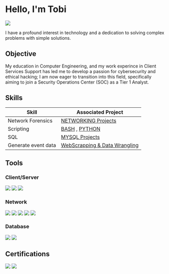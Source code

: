 # Hello, I'm Tobi
<a href="https://linkedin.com/in/tobi-ayotunde"><img src="https://img.shields.io/badge/-LinkedIn-0072b1?&style=for-the-badge&logo=linkedin&logoColor=white" /></a>


I have a profound interest in technology and a dedication to solving complex problems with simple solutions.

## Objective

My education in Computer Engineering, and my work experince in Client Services Support has led me to develop a passion for cybersecurity and ethical hacking; I am now eager to transition into this field, specifically aiming to join a Security Operations Center (SOC) as a Tier 1 Analyst.


## Skills

| Skill                                         | Associated Project         |
|-----------------------------------------------|----------------------------|
| Network Forensics                           | <a href="https://github.com/Tolero2/Networking_Projects">NETWORKING Projects</a>|
| Scripting                                     | <a href="https://github.com/Tolero2/BASH_Scripts">BASH</a> , <a href="https://github.com/Tolero2/PY_Practice">PYTHON</a>|              
| SQL                                           | <a href="https://github.com/Tolero2/MYSQLDatabaseRepo">MYSQL Projects</a>|
| Generate event data                            | <a href="https://github.com/Tolero2/PY_Practice/tree/main/Webscraping(BS4)%20%20project-v1%20">WebScrapping & Data Wrangling</a>|

## Tools
### Client/Server
<div>
<img src="https://img.shields.io/badge/-Linux-228B22?style=for-the-badge&logo=linux&logoColor=white" />
<img src="https://img.shields.io/badge/-Windows-0078D6?style=for-the-badge&logo=windows&logoColor=white" />
<img src="https://img.shields.io/badge/-macOS-000000?style=for-the-badge&logo=apple&logoColor=white" />
</div>

### Network
<div>
<img src="https://img.shields.io/badge/-Wireshark-1679A7?&style=for-the-badge&logo=Wireshark&logoColor=white" />
<img src="https://img.shields.io/badge/-NMAP-FF0000?style=for-the-badge&logo=nmap&logoColor=white" />
<img src="https://img.shields.io/badge/-Kali%20Linux-557C94?style=for-the-badge&logo=kali-linux&logoColor=white" />
<img src="https://img.shields.io/badge/-SCP-006400?style=for-the-badge&logo=scp&logoColor=white" />
<img src="https://img.shields.io/badge/-SSH-2C3E50?style=for-the-badge&logo=ssh&logoColor=white" />
</div>

### Database
<div>
  <img src="https://img.shields.io/badge/-MySQL-00758F?style=for-the-badge&logo=mysql&logoColor=white" />
  <img src="https://img.shields.io/badge/-SQLite-003B57?style=for-the-badge&logo=sqlite3&logoColor=white" />
</div>

## Certifications
<div>
<img src="https://img.shields.io/badge/-AZ&#8209;100-0089D6?style=for-the-badge&logo=microsoftazure&logoColor=white" />
<img src="https://img.shields.io/badge/-DP&#8209;900-0089D6?style=for-the-badge&logo=microsoftazure&logoColor=white" />
  
</div>


